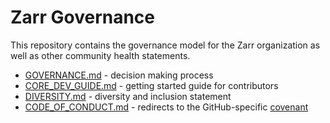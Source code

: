 # Zarr Governance

This repository contains the governance model for the Zarr organization as
well as other community health statements.

* [GOVERNANCE.md](./governance.md) - decision making process
* [CORE_DEV_GUIDE.md](./CORE_DEV_GUIDE.md) - getting started guide for contributors
* [DIVERSITY.md](./DIVERSITY.md) - diversity and inclusion statement
* [CODE_OF_CONDUCT.md](./CODE_OF_CONDUCT.md) - redirects to the GitHub-specific [covenant](https://github.com/zarr-developers/.github/blob/main/CODE_OF_CONDUCT.md)
